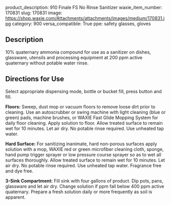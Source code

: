 product_description:  910 Finale FS No Rinse Sanitizer
waxie_item_number: 170831
slug: 170831
image: https://shop.waxie.com/Attachments/attachments/images/medium/170831.jpg
category: 900
versa_compatible: True
ppe: safety glasses, gloves

## Description
10% quaternary ammonia compound for use as a sanitizer on dishes, glassware, utensils and processing equipment at 200 ppm active quaternary without potable water rinse.

## Directions for Use
Select appropriate dispensing mode, bottle or bucket fill, press button and fill. 

**Floors:** Sweep, dust mop or vacuum floors to remove loose dirt prior to cleaning. Use an autoscrubber or swing machine with light cleaning (blue or green) pads, machine brushes, or WAXIE Fast Glide Mopping System for daily floor cleaning. Apply solution to floor. Allow treated surface
to remain wet for 10 minutes. Let air dry. No potable rinse required. Use unheated tap water. 

**Hard Surface:** For sanitizing inanimate, hard non-porous surfaces apply solution with a mop, WAXIE red or green microfiber cleaning cloth, sponge, hand pump trigger sprayer or low pressure course sprayer so as to wet all surfaces thoroughly. Allow treated surface to remain wet for 10 minutes. Let air dry. No potable rinse required. Use unheated tap water. Fragrance free and dye free. 

**3-Sink Compartment:** Fill sink with four gallons of product. Dip pots, pans, glassware and let air dry. Change solution if ppm fall below 400 ppm active quaternary. Prepare a fresh solution daily or more frequently as soil is apparent.

